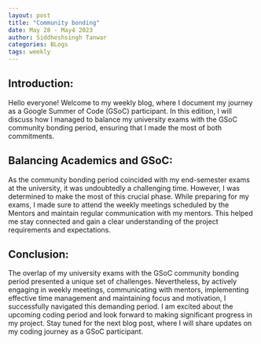 ```yaml
---
layout: post
title: "Community bonding"
date: May 28 - May4 2023
author: Siddheshsingh Tanwar
categories: BLogs
tags: weekly
---
```


## Introduction:
Hello everyone! Welcome to my weekly blog, where I document my journey as a Google Summer of Code (GSoC) participant. In this edition, I will discuss how I managed to balance my university exams with the GSoC community bonding period, ensuring that I made the most of both commitments.

## Balancing Academics and GSoC:
As the community bonding period coincided with my end-semester exams at the university, it was undoubtedly a challenging time. However, I was determined to make the most of this crucial phase. While preparing for my exams, I made sure to attend the weekly meetings scheduled by the Mentors and maintain regular communication with my mentors. This helped me stay connected and gain a clear understanding of the project requirements and expectations.

## Conclusion:
The overlap of my university exams with the GSoC community bonding period presented a unique set of challenges. Nevertheless, by actively engaging in weekly meetings, communicating with mentors, implementing effective time management and maintaining focus and motivation, I successfully navigated this demanding period. I am excited about the upcoming coding period and look forward to making significant progress in my project. Stay tuned for the next blog post, where I will share updates on my coding journey as a GSoC participant.